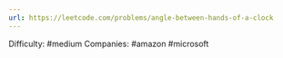 ```yaml
---
url: https://leetcode.com/problems/angle-between-hands-of-a-clock
---
```


Difficulty: #medium
Companies: #amazon #microsoft